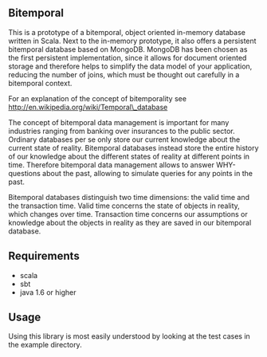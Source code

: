 Bitemporal
----------

This is a prototype of a bitemporal, object oriented in-memory database written
in Scala. Next to the in-memory prototype, it also offers a persistent
bitemporal database based on MongoDB. MongoDB has been chosen as the first
persistent implementation, since it allows for document oriented storage and
therefore helps to simplify the data model of your application, reducing the
number of joins, which must be thought out carefully in a bitemporal context.

For an explanation of the concept of bitemporality see http://en.wikipedia.org/wiki/Temporal\_database

The concept of bitemporal data management is important for many industries
ranging from banking over insurances to the public sector. Ordinary databases
per se only store our current knowledge about the current state of reality.
Bitemporal databases instead store the entire history of our knowledge about
the different states of reality at different points in time. Therefore bitemporal data
management allows to answer WHY-questions about the past, allowing to simulate
queries for any points in the past.

Bitemporal databases distinguish two time dimensions: the valid time and the
transaction time.  Valid time concerns the state of objects in reality, which
changes over time.  Transaction time concerns our assumptions or knowledge
about the objects in reality as they are saved in our bitemporal database.

Requirements
------------

* scala 
* sbt
* java 1.6 or higher

Usage
-----

Using this library is most easily understood by looking at the test cases in the example directory.



